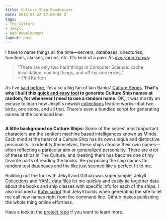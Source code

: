```yaml
---
title: Culture Ship Randomizer
date: 2015-03-22 17:00:00 Z
tags:
- The Culture
- Jekyll
- Web Development
layout: post
---
```


<div class="articleBody clearfix">

  <p>I have to name things all the time—servers, databases, directories, functions, classes, mixins, etc. It's kind of a pain. As <a href="https://www.quora.com/Why-is-naming-things-hard-in-computer-science-and-how-can-it-can-be-made-easier?share=1">everyone knows</a>:
  </p>

  <blockquote>"There are only two hard things in Computer Science: cache invalidation, naming things, and off-by-one errors."<br>—Phil Karlton</blockquote>

  <p>As I've <a href="http://distresssignal.org/jibber-jabber/2015/tier.html">said before</a>, I'm also a big fan of Iain Banks' <a href="http://en.wikipedia.org/wiki/Culture_series">Culture Series</a>. <strong>That's why I built this <a href="http://bryanschuetz.github.io/culture-namer">quick and easy tool</a> to generate Culture Ship names at random, for whenever I need to use a random name</strong>. OK, it was mostly an excuse to learn how Jekyll's newish <a href="http://jekyllrb.com/docs/collections/">collections</a> feature works—but two birds, one stone, and all that. There's even a bundled script for generating names at the command line.</p>

  <img src="/images/culture-tools.jpg" alt="">

<!--more-->

  <p><strong>A little background on Culture Ships:</strong> Some of the series' most important characters are the sentient machine based intelligences known as Minds. Each mind at the heart of a Culture Ship has its own unique and distinctive personality. To identify themselves, these ships choose their own names—often reflecting a particular aim or generalized personality. There are <em>a lot</em> of these ships in The Culture, and meeting them has become one of my favorite parts of reading the books. Re-purposing the ship names for random test databases and the like just seemed like a perfect fit to me.</p>

  <p>Building out the tool with Jekyll and Github was super simple. Jekyll <a href="http://jekyllrb.com/docs/collections/">Collections</a> and <a href="http://jekyllrb.com/docs/datafiles/">YAML data files</a> let me quickly and easily tie together data about the books and ship classes with specific info for each of the ships. I also included a <a href="http://bryanschuetz.github.io/culture-namer/gravitas.rb">Ruby script</a> that Jekyll builds when generating the site to let me call new names right from the command line. Github makes publishing the whole thing online effortless.</p>

  <p>Have a look at the <a href="http://github.com/bryanschuetz/culture-namer/">project repo</a> if you want to learn more.</p>
</div>
